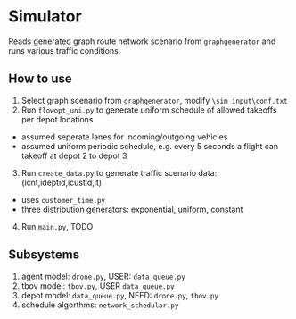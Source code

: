 # Simulator

Reads generated graph route network scenario from `graphgenerator` and runs various traffic conditions.

## How to use

1. Select graph scenario from `graphgenerator`, modify `\sim_input\conf.txt`
2. Run `flowopt_uni.py` to generate uniform schedule of allowed takeoffs per depot locations
- assumed seperate lanes for incoming/outgoing vehicles
- assumed uniform periodic schedule, e.g. every 5 seconds a flight can takeoff at depot 2 to depot 3
3. Run `create_data.py` to generate traffic scenario data: (icnt,ideptid,icustid,it)
- uses `customer_time.py`
- three distribution generators: exponential, uniform, constant
4. Run `main.py`, TODO

## Subsystems

1. agent model: `drone.py`, USER: `data_queue.py`
2. tbov model: `tbov.py`, USER `data_queue.py`
3. depot model: `data_queue.py`, NEED: `drone.py`, `tbov.py`
4. schedule algorthms: `network_schedular.py`

